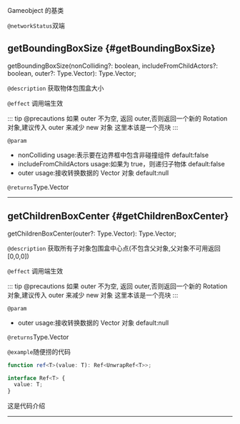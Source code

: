 Gameobject 的基类

`@networkStatus`双端

## getBoundingBoxSize {#getBoundingBoxSize}

getBoundingBoxSize(nonColliding?: boolean, includeFromChildActors?: boolean, outer?: Type.Vector): Type.Vector;

`@description`
获取物体包围盒大小

`@effect`
调用端生效

::: tip @precautions
如果 outer 不为空, 返回 outer,否则返回一个新的 Rotation 对象,建议传入 outer 来减少 new 对象
这里本该是一个亮块
:::

`@param`

- nonColliding usage:表示要在边界框中包含非碰撞组件 default:false
- includeFromChildActors usage:如果为 true，则递归子物体 default:false
- outer usage:接收转换数据的 Vector 对象 default:null

`@returns`Type.Vector

---

## getChildrenBoxCenter {#getChildrenBoxCenter}

getChildrenBoxCenter(outer?: Type.Vector): Type.Vector;

`@description` 获取所有子对象包围盒中心点(不包含父对象,父对象不可用返回[0,0,0])

`@effect` 调用端生效

::: tip @precautions
如果 outer 不为空, 返回 outer,否则返回一个新的 Rotation 对象,建议传入 outer 来减少 new 对象
这里本该是一个亮块
:::

`@param`

- outer usage:接收转换数据的 Vector 对象 default:null

`@returns`Type.Vector

`@example`随便捞的代码

```ts
function ref<T>(value: T): Ref<UnwrapRef<T>>;

interface Ref<T> {
  value: T;
}
```

这是代码介绍

---
